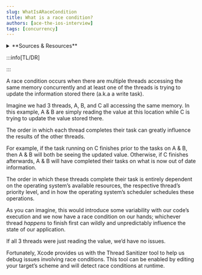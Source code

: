 ```yaml
---
slug: WhatIsARaceCondition
title: What is a race condition?
authors: [ace-the-ios-interview]
tags: [concurrency]
---
```


<details>
  <summary>**Sources & Resources**</summary>

  **Main Source:** [Ace the iOS Interview](https://aryamansharda.gumroad.com/l/tcvck)

  **Additional Sources:**

  **Further Reading:**

</details>

:::info[TL/DR]

:::

A race condition occurs when there are multiple threads accessing the same memory concurrently and at least one of the threads is trying to update the information stored there (a.k.a a write task).

Imagine we had 3 threads, A, B, and C all accessing the same memory. In this example, A & B are simply reading the value at this location while C is trying to update the value stored there.

The order in which each thread completes their task can greatly influence the results of the other threads.

For example, if the task running on C finishes prior to the tasks on A & B, then A & B will both be seeing the updated value. Otherwise, if C finishes afterwards, A & B will have completed their tasks on what is now out of date information.

The order in which these threads complete their task is entirely dependent on the operating system’s available resources, the respective thread’s priority level, and in how the operating system’s scheduler schedules these operations.

As you can imagine, this would introduce some variability with our code’s execution and we now have a race condition on our hands; whichever thread _happens_ to finish first can wildly and unpredictably influence the state of our application.

If all 3 threads were just reading the value, we’d have no issues.

Fortunately, Xcode provides us with the Thread Sanitizer tool to help us debug issues involving race conditions. This tool can be enabled by editing your target’s scheme and will detect race conditions at runtime.

